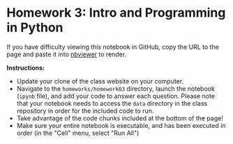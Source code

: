 # Homework 3: Intro and Programming in Python

If you have difficulty viewing this notebook in GitHub, copy the URL to the page and paste it into [nbviewer](https://nbviewer.jupyter.org) to render.

**Instructions:**
- Update your clone of the class website on your computer.
- Navigate to the `homeworks/homework03` directory, launch the notebook (`ipynb` file), and add your code to answer each question. Please note that your notebook needs to access the `data` directory in the class repository in order for the included code to run.
- Take advantage of the code chunks included at the bottom of the page!
- Make sure your entire notebook is executable, and has been executed in order (in the "Cell" menu, select "Run All")
